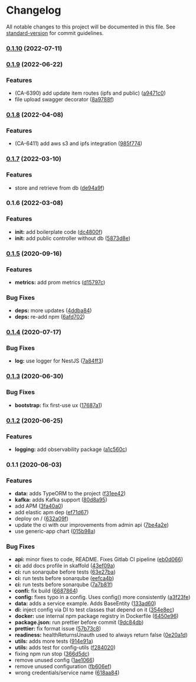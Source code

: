 # Changelog

All notable changes to this project will be documented in this file. See [standard-version](https://github.com/conventional-changelog/standard-version) for commit guidelines.

### [0.1.10](https://gitlab.com/ConsenSys/codefi/products/foundation/external-storage-api/compare/v0.1.9...v0.1.10) (2022-07-11)

### [0.1.9](https://gitlab.com/ConsenSys/codefi/products/foundation/external-storage-api/compare/v0.1.8...v0.1.9) (2022-06-22)


### Features

* (CA-6390) add update item routes (ipfs and public) ([a9471c0](https://gitlab.com/ConsenSys/codefi/products/foundation/external-storage-api/commit/a9471c0bf0b6c848a29b7a00a6159be84c7c118e))
* file upload swagger decorator ([8a9788f](https://gitlab.com/ConsenSys/codefi/products/foundation/external-storage-api/commit/8a9788f157d2ad76c12561e9cea19166cd7ba5d1))

### [0.1.8](https://gitlab.com/ConsenSys/codefi/products/foundation/external-storage-api/compare/v0.1.7...v0.1.8) (2022-04-08)


### Features

* (CA-6411) add aws s3 and ipfs integration ([985f774](https://gitlab.com/ConsenSys/codefi/products/foundation/external-storage-api/commit/985f774dc72d010ea20a7d2cf0458ea88ce7e7d5))

### [0.1.7](https://gitlab.com/ConsenSys/codefi/products/foundation/external-storage-api/compare/v0.1.6...v0.1.7) (2022-03-10)


### Features

* store and retrieve from db ([de94a9f](https://gitlab.com/ConsenSys/codefi/products/foundation/external-storage-api/commit/de94a9fa4ecfeb07558306ad30f12fd66a8d2d88))

### 0.1.6 (2022-03-08)


### Features

* **init:** add boilerplate code ([dc4800f](https://gitlab.com/ConsenSys/codefi/products/foundation/external-storage-api/commit/dc4800f64ba28ba78d2a28e2f6fb054779b62fae))
* **init:** add public controller without db ([5873d8e](https://gitlab.com/ConsenSys/codefi/products/foundation/external-storage-api/commit/5873d8e26e44261f68df22e07745498f86bbbf3e))

### [0.1.5](https://gitlab.com/ConsenSys/codefi/common/boilerplates/api/compare/v0.1.4...v0.1.5) (2020-09-16)


### Features

* **metrics:** add prom metrics ([d15797c](https://gitlab.com/ConsenSys/codefi/common/boilerplates/api/commit/d15797c22a7f2492ab2be075ab10a393ab5c5003))


### Bug Fixes

* **deps:** more updates ([4ddba84](https://gitlab.com/ConsenSys/codefi/common/boilerplates/api/commit/4ddba84a37fc35168fe6116943668300826369a3))
* **deps:** re-add npm ([6afd702](https://gitlab.com/ConsenSys/codefi/common/boilerplates/api/commit/6afd702b56b15d5a2f988f069c1e6e1c6bcf9821))

### [0.1.4](https://gitlab.com/ConsenSys/codefi/common/boilerplates/api/compare/v0.1.3...v0.1.4) (2020-07-17)


### Bug Fixes

* **log:** use logger for NestJS ([7a84ff3](https://gitlab.com/ConsenSys/codefi/common/boilerplates/api/commit/7a84ff384326a70061d1a89662bf5dcb2d7f60ec))

### [0.1.3](https://gitlab.com/ConsenSys/codefi/common/boilerplates/api/compare/v0.1.2...v0.1.3) (2020-06-30)


### Bug Fixes

* **bootstrap:** fix first-use ux ([17687a1](https://gitlab.com/ConsenSys/codefi/common/boilerplates/api/commit/17687a183b1474b721e067f56ef672ad918e6c41))

### [0.1.2](https://gitlab.com/ConsenSys/codefi/common/boilerplates/api/compare/v0.1.1...v0.1.2) (2020-06-25)


### Features

* **logging:** add observability package ([a1c560c](https://gitlab.com/ConsenSys/codefi/common/boilerplates/api/commit/a1c560cfcc58166c211faddcb78919aa6014008b))

### 0.1.1 (2020-06-03)


### Features

* **data:** adds TypeORM to the project ([f31ee42](https://gitlab.com/ConsenSys/codefi/common/boilerplates/api/commit/f31ee42fbb49ff614e42c70760459d2cd28922b3))
* **kafka:** adds Kafka support ([80d8a95](https://gitlab.com/ConsenSys/codefi/common/boilerplates/api/commit/80d8a9520ddb80816a59624db620c812d71dc4ab))
* add APM ([3fa40a0](https://gitlab.com/ConsenSys/codefi/common/boilerplates/api/commit/3fa40a00512d9dffe11bc0b0bc6c05fd39a4193e))
* add elastic apm dep ([ef71d67](https://gitlab.com/ConsenSys/codefi/common/boilerplates/api/commit/ef71d676bb5354903e0b37297070ebd8c510cbc0))
* deploy on / ([632a09f](https://gitlab.com/ConsenSys/codefi/common/boilerplates/api/commit/632a09f6d6131a80962b2c19a568fa018e5d7817))
* update the ci with our improvements from admin api ([7be4a2e](https://gitlab.com/ConsenSys/codefi/common/boilerplates/api/commit/7be4a2eec4375b748caaa9e500db04c5d504b5af))
* use generic-app chart ([015b98a](https://gitlab.com/ConsenSys/codefi/common/boilerplates/api/commit/015b98aa15998f598181f196604a2db4aee727ab))


### Bug Fixes

* **api:** minor fixes to code, README. Fixes Gitlab CI pipeline ([eb0d066](https://gitlab.com/ConsenSys/codefi/common/boilerplates/api/commit/eb0d0669e01c4339318757352804188ca92aa99b))
* **ci:** add docs profile in skaffold ([43ef09a](https://gitlab.com/ConsenSys/codefi/common/boilerplates/api/commit/43ef09acf455c03326ec9b342ff2ed5894675bbd))
* **ci:** run sonarqube before tests ([63e27ba](https://gitlab.com/ConsenSys/codefi/common/boilerplates/api/commit/63e27ba3d31dba5764fb6e998063b206b9ed702c))
* **ci:** run tests before sonarqube ([eefca4b](https://gitlab.com/ConsenSys/codefi/common/boilerplates/api/commit/eefca4b49dc2b0dd3ad74de4784123b9301de06e))
* **ci:** run tests before sonarqube ([7a7b81f](https://gitlab.com/ConsenSys/codefi/common/boilerplates/api/commit/7a7b81f816ed7ed9522eed39a229031a7800e040))
* **confi:** fix build ([6687864](https://gitlab.com/ConsenSys/codefi/common/boilerplates/api/commit/66878645b406c7237d9fc51ff451baa870d24bcd))
* **config:** fixes typo in a config. Uses config() more consistently ([a3f23fe](https://gitlab.com/ConsenSys/codefi/common/boilerplates/api/commit/a3f23fe0ad2cd03f4026f0dc29945067f9f42ad8))
* **data:** adds a service example. Adds BaseEntity ([133ad60](https://gitlab.com/ConsenSys/codefi/common/boilerplates/api/commit/133ad604e602c7ff58499743b1939b968ccbdcca))
* **di:** inject config via DI to test classes that depend on it ([354e8ec](https://gitlab.com/ConsenSys/codefi/common/boilerplates/api/commit/354e8ec0ebf3eb1068cd061b94ff94103b8abe08))
* **docker:** use internal npm package registry in Dockerfile ([6450e96](https://gitlab.com/ConsenSys/codefi/common/boilerplates/api/commit/6450e96e96210b036aa70cf167494c41dc852709))
* **package.json:** run prettier before commit ([9dc84db](https://gitlab.com/ConsenSys/codefi/common/boilerplates/api/commit/9dc84dbc582851544311a8eba94bb524a2717755))
* **prettier:** fix format issue ([57b73c8](https://gitlab.com/ConsenSys/codefi/common/boilerplates/api/commit/57b73c8a292433b0615130f6e279145ec4bb9524))
* **readiness:** healthReturnsUnauth used to always return false ([0e20a1d](https://gitlab.com/ConsenSys/codefi/common/boilerplates/api/commit/0e20a1d28a9df4703811b2af7f22b0d6d52e9985))
* **utils:** adds more tests ([914e91a](https://gitlab.com/ConsenSys/codefi/common/boilerplates/api/commit/914e91ae97787412f64c85d690e9f99d37171856))
* **utils:** adds test for config-utils ([f284020](https://gitlab.com/ConsenSys/codefi/common/boilerplates/api/commit/f2840200ee18e656c19c1856e50b4f844a315116))
* fixing npm run stop ([366d5dc](https://gitlab.com/ConsenSys/codefi/common/boilerplates/api/commit/366d5dc14ec3bd37770a719913a6647454728cc9))
* remove unused config ([1ae1066](https://gitlab.com/ConsenSys/codefi/common/boilerplates/api/commit/1ae10668121d942dcfa34c08344a9b1cb9bfef16))
* remove unused configuration ([fb606ef](https://gitlab.com/ConsenSys/codefi/common/boilerplates/api/commit/fb606efa754246e7f54fb0f40ee2c0766b7d1a8a))
* wrong credentials/service name ([618aa84](https://gitlab.com/ConsenSys/codefi/common/boilerplates/api/commit/618aa841eb9c48400dbd81600f374bb2054569e6))
